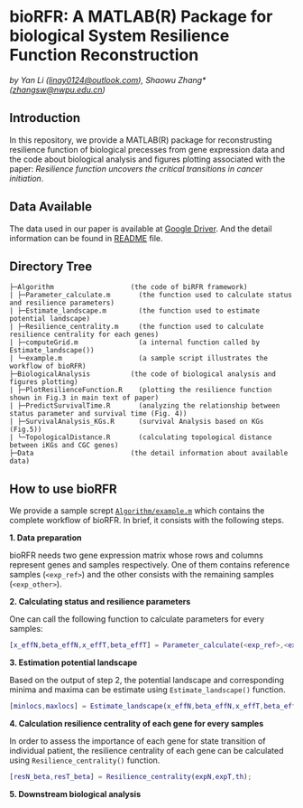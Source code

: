 # bioRFR: A MATLAB(R) Package for biological System Resilience Function Reconstruction
*by Yan Li (linay0124@outlook.com), Shaowu Zhang\* (zhangsw@nwpu.edu.cn)*

## Introduction
In this repository, we provide a MATLAB(R) package for reconstrusting resilience function of biological precesses from gene expression data and the code about biological analysis and figures plotting associated with the paper: *Resilience function uncovers the critical transitions in cancer initiation*.

## Data Available
The data used in our paper is available at [Google Driver](https://drive.google.com/drive/folders/11VDCpGKDCT644WsrMZLJwQU2ChOEqzEc?usp=sharing). And the detail information can be found in [README](https://github.com/NWPU-903PR/bioRFR/blob/master/Data/README.md) file.

## Directory Tree
```
├─Algorithm                   (the code of biRFR framework)
| ├─Parameter_calculate.m       (the function used to calculate status and resilience parameters)
| ├─Estimate_landscape.m        (the function used to estimate potential landscape)
| ├─Resilience_centrality.m     (the function used to calculate resilience centrality for each genes)
| ├─computeGrid.m               (a internal function called by Estimate_landscape())
| └─example.m                   (a sample script illustrates the workflow of bioRFR)
├─BiologicalAnalysis          (the code of biological analysis and figures plotting)
| ├─PlotResilienceFunction.R    (plotting the resilience function shown in Fig.3 in main text of paper)
| ├─PredictSurvivalTime.R       (analyzing the relationship between status parameter and survival time (Fig. 4))
| ├─SurvivalAnalysis_KGs.R      (survival Analysis based on KGs (Fig.5))
| └─TopologicalDistance.R       (calculating topological distance between iKGs and CGC genes)
├─Data                        (the detail information about available data)
```

## How to use bioRFR
We provide a sample scrept [`Algorithm/example.m`](https://github.com/NWPU-903PR/bioRFR/blob/master/Algorithm/example.m) which contains the complete workflow of bioRFR. In brief, it consists with the following steps.

**1. Data preparation**

bioRFR needs two gene expression matrix whose rows and columns represent genes and samples respectively. One of them contains reference samples (`<exp_ref>`) and the other consists with the remaining samples (`<exp_other>`).

**2. Calculating status and resilience parameters**

One can call the following function to calculate parameters for every samples:
```matlab
[x_effN,beta_effN,x_effT,beta_effT] = Parameter_calculate(<exp_ref>,<exp_other>,th);
```

**3. Estimation potential landscape**

Based on the output of step 2, the potential landscape and corresponding minima and maxima can be estimate using `Estimate_landscape()` function.
```matlab
[minlocs,maxlocs] = Estimate_landscape(x_effN,beta_effN,x_effT,beta_effT,peakth);
```

**4. Calculation resilience centrality of each gene for every samples**

In order to assess the importance of each gene for state transition of individual patient, the resilience centrality of each gene can be calculated using `Resilience_centrality()` function.
```matlab
[resN_beta,resT_beta] = Resilience_centrality(expN,expT,th);
```

**5. Downstream biological analysis**

